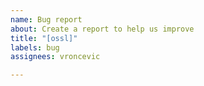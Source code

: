 ```yaml
---
name: Bug report
about: Create a report to help us improve
title: "[ossl]"
labels: bug
assignees: vroncevic

---
```



